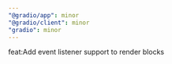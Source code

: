 ```yaml
---
"@gradio/app": minor
"@gradio/client": minor
"gradio": minor
---
```


feat:Add event listener support to render blocks
